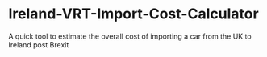 # Ireland-VRT-Import-Cost-Calculator
A quick tool to estimate the overall cost of importing a car from the UK to Ireland post Brexit
